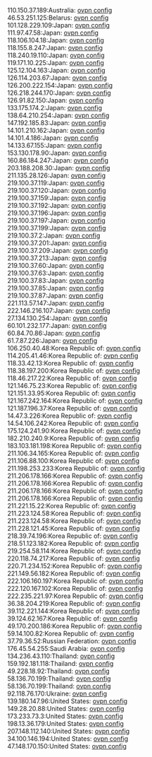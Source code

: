 110.150.37.189:Australia: [ovpn config](vpn/110_150_37_189.ovpn)  
46.53.251.125:Belarus: [ovpn config](vpn/46_53_251_125.ovpn)  
101.128.229.109:Japan: [ovpn config](vpn/101_128_229_109.ovpn)  
111.97.47.58:Japan: [ovpn config](vpn/111_97_47_58.ovpn)  
118.106.104.18:Japan: [ovpn config](vpn/118_106_104_18.ovpn)  
118.155.8.247:Japan: [ovpn config](vpn/118_155_8_247.ovpn)  
118.240.19.110:Japan: [ovpn config](vpn/118_240_19_110.ovpn)  
119.171.10.225:Japan: [ovpn config](vpn/119_171_10_225.ovpn)  
125.12.104.163:Japan: [ovpn config](vpn/125_12_104_163.ovpn)  
126.114.203.67:Japan: [ovpn config](vpn/126_114_203_67.ovpn)  
126.200.222.154:Japan: [ovpn config](vpn/126_200_222_154.ovpn)  
126.218.244.170:Japan: [ovpn config](vpn/126_218_244_170.ovpn)  
126.91.82.150:Japan: [ovpn config](vpn/126_91_82_150.ovpn)  
133.175.174.2:Japan: [ovpn config](vpn/133_175_174_2.ovpn)  
138.64.210.254:Japan: [ovpn config](vpn/138_64_210_254.ovpn)  
147.192.185.83:Japan: [ovpn config](vpn/147_192_185_83.ovpn)  
14.101.210.162:Japan: [ovpn config](vpn/14_101_210_162.ovpn)  
14.101.4.186:Japan: [ovpn config](vpn/14_101_4_186.ovpn)  
14.133.67.155:Japan: [ovpn config](vpn/14_133_67_155.ovpn)  
153.130.178.90:Japan: [ovpn config](vpn/153_130_178_90.ovpn)  
160.86.184.247:Japan: [ovpn config](vpn/160_86_184_247.ovpn)  
203.188.208.30:Japan: [ovpn config](vpn/203_188_208_30.ovpn)  
211.135.28.126:Japan: [ovpn config](vpn/211_135_28_126.ovpn)  
219.100.37.119:Japan: [ovpn config](vpn/219_100_37_119.ovpn)  
219.100.37.120:Japan: [ovpn config](vpn/219_100_37_120.ovpn)  
219.100.37.159:Japan: [ovpn config](vpn/219_100_37_159.ovpn)  
219.100.37.192:Japan: [ovpn config](vpn/219_100_37_192.ovpn)  
219.100.37.196:Japan: [ovpn config](vpn/219_100_37_196.ovpn)  
219.100.37.197:Japan: [ovpn config](vpn/219_100_37_197.ovpn)  
219.100.37.199:Japan: [ovpn config](vpn/219_100_37_199.ovpn)  
219.100.37.2:Japan: [ovpn config](vpn/219_100_37_2.ovpn)  
219.100.37.201:Japan: [ovpn config](vpn/219_100_37_201.ovpn)  
219.100.37.209:Japan: [ovpn config](vpn/219_100_37_209.ovpn)  
219.100.37.213:Japan: [ovpn config](vpn/219_100_37_213.ovpn)  
219.100.37.60:Japan: [ovpn config](vpn/219_100_37_60.ovpn)  
219.100.37.63:Japan: [ovpn config](vpn/219_100_37_63.ovpn)  
219.100.37.83:Japan: [ovpn config](vpn/219_100_37_83.ovpn)  
219.100.37.85:Japan: [ovpn config](vpn/219_100_37_85.ovpn)  
219.100.37.87:Japan: [ovpn config](vpn/219_100_37_87.ovpn)  
221.113.57.147:Japan: [ovpn config](vpn/221_113_57_147.ovpn)  
222.146.216.107:Japan: [ovpn config](vpn/222_146_216_107.ovpn)  
27.134.130.254:Japan: [ovpn config](vpn/27_134_130_254.ovpn)  
60.101.232.177:Japan: [ovpn config](vpn/60_101_232_177.ovpn)  
60.84.70.86:Japan: [ovpn config](vpn/60_84_70_86.ovpn)  
61.7.87.226:Japan: [ovpn config](vpn/61_7_87_226.ovpn)  
106.250.40.48:Korea Republic of: [ovpn config](vpn/106_250_40_48.ovpn)  
114.205.41.46:Korea Republic of: [ovpn config](vpn/114_205_41_46.ovpn)  
118.33.42.13:Korea Republic of: [ovpn config](vpn/118_33_42_13.ovpn)  
118.38.197.200:Korea Republic of: [ovpn config](vpn/118_38_197_200.ovpn)  
118.46.217.22:Korea Republic of: [ovpn config](vpn/118_46_217_22.ovpn)  
121.146.75.23:Korea Republic of: [ovpn config](vpn/121_146_75_23.ovpn)  
121.151.33.95:Korea Republic of: [ovpn config](vpn/121_151_33_95.ovpn)  
121.167.242.164:Korea Republic of: [ovpn config](vpn/121_167_242_164.ovpn)  
121.187.196.37:Korea Republic of: [ovpn config](vpn/121_187_196_37.ovpn)  
14.47.3.226:Korea Republic of: [ovpn config](vpn/14_47_3_226.ovpn)  
14.54.106.242:Korea Republic of: [ovpn config](vpn/14_54_106_242.ovpn)  
175.124.241.90:Korea Republic of: [ovpn config](vpn/175_124_241_90.ovpn)  
182.210.240.9:Korea Republic of: [ovpn config](vpn/182_210_240_9.ovpn)  
183.103.181.198:Korea Republic of: [ovpn config](vpn/183_103_181_198.ovpn)  
211.106.34.165:Korea Republic of: [ovpn config](vpn/211_106_34_165.ovpn)  
211.106.88.100:Korea Republic of: [ovpn config](vpn/211_106_88_100.ovpn)  
211.198.253.233:Korea Republic of: [ovpn config](vpn/211_198_253_233.ovpn)  
211.206.178.166:Korea Republic of: [ovpn config](vpn/211_206_178_166.ovpn)  
211.206.178.166:Korea Republic of: [ovpn config](vpn/211_206_178_166.ovpn)  
211.206.178.166:Korea Republic of: [ovpn config](vpn/211_206_178_166.ovpn)  
211.206.178.166:Korea Republic of: [ovpn config](vpn/211_206_178_166.ovpn)  
211.221.15.22:Korea Republic of: [ovpn config](vpn/211_221_15_22.ovpn)  
211.223.124.58:Korea Republic of: [ovpn config](vpn/211_223_124_58.ovpn)  
211.223.124.58:Korea Republic of: [ovpn config](vpn/211_223_124_58.ovpn)  
211.228.121.45:Korea Republic of: [ovpn config](vpn/211_228_121_45.ovpn)  
218.39.74.196:Korea Republic of: [ovpn config](vpn/218_39_74_196.ovpn)  
218.51.123.182:Korea Republic of: [ovpn config](vpn/218_51_123_182.ovpn)  
219.254.58.114:Korea Republic of: [ovpn config](vpn/219_254_58_114.ovpn)  
220.118.74.217:Korea Republic of: [ovpn config](vpn/220_118_74_217.ovpn)  
220.71.234.152:Korea Republic of: [ovpn config](vpn/220_71_234_152.ovpn)  
221.149.56.182:Korea Republic of: [ovpn config](vpn/221_149_56_182.ovpn)  
222.106.160.197:Korea Republic of: [ovpn config](vpn/222_106_160_197.ovpn)  
222.120.167.102:Korea Republic of: [ovpn config](vpn/222_120_167_102.ovpn)  
222.235.221.97:Korea Republic of: [ovpn config](vpn/222_235_221_97.ovpn)  
36.38.204.219:Korea Republic of: [ovpn config](vpn/36_38_204_219.ovpn)  
39.112.221.144:Korea Republic of: [ovpn config](vpn/39_112_221_144.ovpn)  
39.124.62.167:Korea Republic of: [ovpn config](vpn/39_124_62_167.ovpn)  
49.170.200.186:Korea Republic of: [ovpn config](vpn/49_170_200_186.ovpn)  
59.14.100.82:Korea Republic of: [ovpn config](vpn/59_14_100_82.ovpn)  
37.79.36.52:Russian Federation: [ovpn config](vpn/37_79_36_52.ovpn)  
176.45.54.255:Saudi Arabia: [ovpn config](vpn/176_45_54_255.ovpn)  
134.236.43.110:Thailand: [ovpn config](vpn/134_236_43_110.ovpn)  
159.192.181.118:Thailand: [ovpn config](vpn/159_192_181_118.ovpn)  
49.228.18.92:Thailand: [ovpn config](vpn/49_228_18_92.ovpn)  
58.136.70.199:Thailand: [ovpn config](vpn/58_136_70_199.ovpn)  
58.136.70.199:Thailand: [ovpn config](vpn/58_136_70_199.ovpn)  
92.118.76.170:Ukraine: [ovpn config](vpn/92_118_76_170.ovpn)  
139.180.147.96:United States: [ovpn config](vpn/139_180_147_96.ovpn)  
149.28.20.88:United States: [ovpn config](vpn/149_28_20_88.ovpn)  
173.233.73.3:United States: [ovpn config](vpn/173_233_73_3.ovpn)  
198.13.36.179:United States: [ovpn config](vpn/198_13_36_179.ovpn)  
207.148.112.140:United States: [ovpn config](vpn/207_148_112_140.ovpn)  
34.100.146.194:United States: [ovpn config](vpn/34_100_146_194.ovpn)  
47.148.170.150:United States: [ovpn config](vpn/47_148_170_150.ovpn)  
